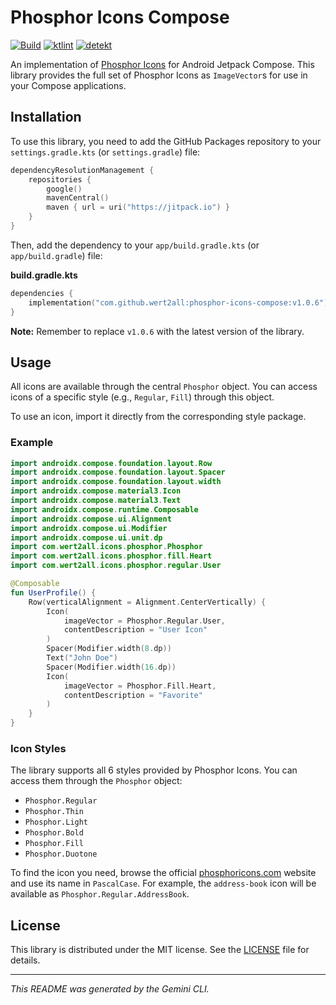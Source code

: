 # Phosphor Icons Compose

[![Build](https://github.com/wert2all/phosphor-icons-compose/actions/workflows/build.yml/badge.svg)](https://github.com/wert2all/phosphor-icons-compose/actions/workflows/build.yml)
[![ktlint](https://github.com/wert2all/phosphor-icons-compose/actions/workflows/ktlint.yml/badge.svg)](https://github.com/wert2all/phosphor-icons-compose/actions/workflows/ktlint.yml)
[![detekt](https://github.com/wert2all/phosphor-icons-compose/actions/workflows/detekt.yml/badge.svg)](https://github.com/wert2all/phosphor-icons-compose/actions/workflows/detekt.yml)

An implementation of [Phosphor Icons](https://phosphoricons.com/) for Android Jetpack Compose. This library provides the full set of Phosphor Icons as `ImageVector`s for use in your Compose applications.

## Installation

To use this library, you need to add the GitHub Packages repository to your `settings.gradle.kts` (or `settings.gradle`) file:

```kotlin
dependencyResolutionManagement {
    repositories {
        google()
        mavenCentral()
        maven { url = uri("https://jitpack.io") }
    }
}
```

Then, add the dependency to your `app/build.gradle.kts` (or `app/build.gradle`) file:

**build.gradle.kts**
```kotlin
dependencies {
    implementation("com.github.wert2all:phosphor-icons-compose:v1.0.6")
}
```
**Note:** Remember to replace `v1.0.6` with the latest version of the library.

## Usage

All icons are available through the central `Phosphor` object. You can access icons of a specific style (e.g., `Regular`, `Fill`) through this object.

To use an icon, import it directly from the corresponding style package.

### Example

```kotlin
import androidx.compose.foundation.layout.Row
import androidx.compose.foundation.layout.Spacer
import androidx.compose.foundation.layout.width
import androidx.compose.material3.Icon
import androidx.compose.material3.Text
import androidx.compose.runtime.Composable
import androidx.compose.ui.Alignment
import androidx.compose.ui.Modifier
import androidx.compose.ui.unit.dp
import com.wert2all.icons.phosphor.Phosphor
import com.wert2all.icons.phosphor.fill.Heart
import com.wert2all.icons.phosphor.regular.User

@Composable
fun UserProfile() {
    Row(verticalAlignment = Alignment.CenterVertically) {
        Icon(
            imageVector = Phosphor.Regular.User,
            contentDescription = "User Icon"
        )
        Spacer(Modifier.width(8.dp))
        Text("John Doe")
        Spacer(Modifier.width(16.dp))
        Icon(
            imageVector = Phosphor.Fill.Heart,
            contentDescription = "Favorite"
        )
    }
}
```

### Icon Styles

The library supports all 6 styles provided by Phosphor Icons. You can access them through the `Phosphor` object:

*   `Phosphor.Regular`
*   `Phosphor.Thin`
*   `Phosphor.Light`
*   `Phosphor.Bold`
*   `Phosphor.Fill`
*   `Phosphor.Duotone`

To find the icon you need, browse the official [phosphoricons.com](https://phosphoricons.com/) website and use its name in `PascalCase`. For example, the `address-book` icon will be available as `Phosphor.Regular.AddressBook`.

## License

This library is distributed under the MIT license. See the [LICENSE](LICENSE) file for details.

---

*This README was generated by the Gemini CLI.*
